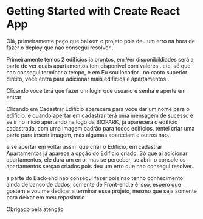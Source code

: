 # Getting Started with Create React App

Olá, primeiramente peço que baixem o projeto pois deu um erro na hora de fazer o deploy que nao consegui resolver..

Primeiramente temos 2 edificios ja prontos, em Ver disponibildiades será a parte de ver quais apartamentos tem disponivel com valores.. etc, só que nao consegui terminar a tempo, e em Eu sou locador.. no canto superior direito, voce entra para adicionar mais edificios e apartamentos..

Clicando voce terá que fazer um login que usuario e senha e aperte em entrar

Clicando em Cadastrar Edificio aparecera para voce dar um nome para o edificio. e quando apertar em cadastrar terá uma mensagem de sucesso e se ir no inicio apertando na logo da BIOPARK, já aparecera o edificio cadastrada, com uma imagem padrão para todos edificios, tentei criar uma parte para inserir imagem, mas algumas apareciam e outros nao..

e se apertar em voltar assim que criar o Edificio, em cadastrar Apartamentos já aparece a opção do Edificio criado.
Só que ai adicionar apartamentos, ele dará um erro, mas se perceber, se abrir o console os apartamentos serçao criados pois deu um erro que nao consegui resolver..

a parte do Back-end nao consegui fazer pois nao tenho conhecimento ainda de banco de dados, somente de Front-end,e é isso, espero que gostem e vou me dedicar a terminar esse projeto, mesmo que seja somente para deixar em meu repositório.

Obrigado pela atenção
